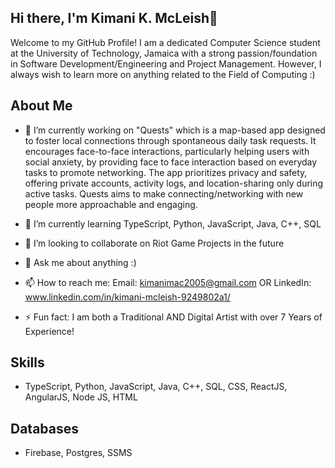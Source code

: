 ## Hi there, I'm Kimani K. McLeish👋
Welcome to my GitHub Profile! I am a dedicated Computer Science student at the University of Technology, Jamaica with a strong passion/foundation in Software Development/Engineering and Project Management. However, I always wish to learn more on anything related to the Field of Computing :) 

## About Me
- 🔭 I’m currently working on "Quests" which is a map-based app designed to foster local connections through spontaneous daily task requests. It encourages face-to-face interactions, particularly helping users with social anxiety, by providing face to face interaction based on everyday tasks to promote networking. The app prioritizes privacy and safety, offering private accounts, activity logs, and location-sharing only during active tasks. Quests aims to make connecting/networking with new people more approachable and engaging.
  
- 🌱 I’m currently learning TypeScript, Python, JavaScript, Java, C++, SQL
- 👯 I’m looking to collaborate on Riot Game Projects in the future
- 💬 Ask me about anything :)
- 📫 How to reach me: Email: kimanimac2005@gmail.com OR LinkedIn: www.linkedin.com/in/kimani-mcleish-9249802a1/
- ⚡ Fun fact: I am both a Traditional AND Digital Artist with over 7 Years of Experience!

## Skills
- TypeScript, Python, JavaScript, Java, C++, SQL, CSS, ReactJS, AngularJS, Node JS, HTML

## Databases
- Firebase, Postgres, SSMS
